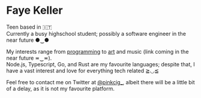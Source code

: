 # Faye Keller
Teen based in 🇮🇹  
Currently a busy highschool student; possibly a software engineer in the near future ●‿●

My interests range from [programming](https://github.com/pinkcig?tab=repositories) to [art](https://www.pinterest.it/fayekllr/) and music (link coming in the near future ≖‿≖).  
Node.js, Typescript, Go, and Rust are my favourite languages; despite that, I have a vast interest and love for everything tech related ≧◡≦

Feel free to contact me on Twitter at [@pinkcig_](https://twitter.com/pinkcig_), albeit there will be a little bit of a delay, as it is not my favourite platform.